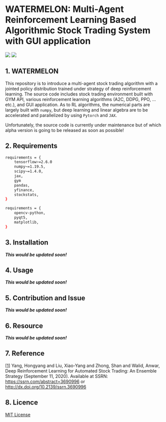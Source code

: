 # WATERMELON: Multi-Agent Reinforcement Learning Based Algorithmic Stock Trading System with GUI application

<img src="https://img.shields.io/badge/python-3.7%20%7C%203.8%20%7C%203.9-blue"/> <img src="https://img.shields.io/badge/code%20style-black-000000.svg"/>

## 1. WATERMELON
This repository is to introduce a multi-agent stock trading algorithm with a jointed policy distribution trained under strategy of deep reinforcement learning. The source code includes stock trading environment built with GYM API, various reinforcement learning algorithms (A2C, DDPG, PPO, ... etc.), and GUI application. As to RL algorithms, the numerical parts are largely built with `numpy`, but deep learning and linear algebra are to be accelerated and parallelized by using `Pytorch` and `JAX`. 

Unfortunately, the source code is currently under maintenance but of which alpha version is going to be released as soon as possible!


## 2. Requirements
```bash
requirements = { 
    tensorflow>=2.6.0
    numpy~=1.19.5,
    scipy~=1.4.0,
    jax,
    gym
    pandas,
    yfinance,
    stockstats,
}
```

```bash
requirements = {
    opencv-python,
    pyqt5,
    matplotlib,
}
```
        

## 3. Installation 
***This would be updated soon!***


## 4. Usage
***This would be updated soon!***


## 5. Contribution and Issue
***This would be updated soon!***


## 6. Resource
***This would be updated soon!***


## 7. Reference
[[1]](https://damoracapital.com/wp-content/uploads/2021/04/Deep-reinforcement-learning-for-Automated-Stock-trading-Ensemble-Strategy-ID3690996.pdf) Yang, Hongyang and Liu, Xiao-Yang and Zhong, Shan and Walid, Anwar, Deep Reinforcement Learning for Automated Stock Trading: An Ensemble Strategy (September 11, 2020). Available at SSRN: https://ssrn.com/abstract=3690996 or http://dx.doi.org/10.2139/ssrn.3690996


## 8. Licence
[MIT License](./LICENSE)
